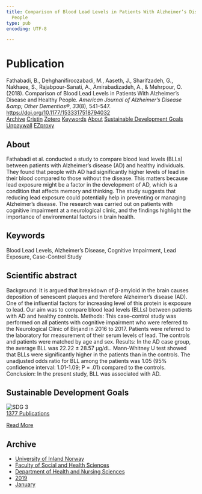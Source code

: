 ```yaml
---
title: Comparison of Blood Lead Levels in Patients With Alzheimer’s Disease and Healthy
  People
type: pub
encoding: UTF-8

---
```

<h1>Publication</h1>
<article id="csl-bib-container-JFIY4XZN" class="csl-bib-container">
  <div class="csl-bib-body"> <div class="csl-entry">Fathabadi, B., Dehghanifiroozabadi, M., Aaseth, J., Sharifzadeh, G., Nakhaee, S., Rajabpour-Sanati, A., Amirabadizadeh, A., &#38; Mehrpour, O. (2018). Comparison of Blood Lead Levels in Patients With Alzheimer’s Disease and Healthy People. <i>American Journal of Alzheimer’s Disease &#38;amp; Other Dementias®</i>, <i>33</i>(8), 541–547. <a href="https://doi.org/10.1177/1533317518794032">https://doi.org/10.1177/1533317518794032</a></div> </div>
  <div class="csl-bib-buttons">
    <a href="#taxonomy-article-JFIY4XZN" alt="archive" class="csl-bib-button">Archive</a>
    <a href="https://app.cristin.no/results/show.jsf?id=1652309" alt="Cristin" class="csl-bib-button">Cristin</a>
    <a href="http://zotero.org/groups/5881554/items/JFIY4XZN" alt="Zotero" class="csl-bib-button">Zotero</a>
    <a href="#keywords-article-JFIY4XZN" alt="keywords" class="csl-bib-button">Keywords</a>
    <a href="#about-article-JFIY4XZN" alt="about_pub" class="csl-bib-button">About</a>
    <a href="#sdg-article-JFIY4XZN" alt="sdg" class="csl-bib-button">Sustainable Development Goals</a>
    <a href="https://doi.org/10.1177/1533317518794032" alt="Unpaywall" class="csl-bib-button">Unpaywall</a>
    <a href="https://doi.org/10.1177/1533317518794032" alt="EZproxy" class="csl-bib-button">EZproxy</a>
  </div>
  <div id="csl-bib-meta-container-JFIY4XZN"></div>
</article>
<div id="csl-bib-meta-JFIY4XZN" class="csl-bib-meta">
  <article id="about-article-JFIY4XZN" class="about_pub-article">
    <h1>About</h1>
    Fathabadi et al. conducted a study to compare blood lead levels (BLLs) between patients with Alzheimer’s disease (AD) and healthy individuals. They found that people with AD had significantly higher levels of lead in their blood compared to those without the disease. This matters because lead exposure might be a factor in the development of AD, which is a condition that affects memory and thinking. The study suggests that reducing lead exposure could potentially help in preventing or managing Alzheimer’s disease. The research was carried out on patients with cognitive impairment at a neurological clinic, and the findings highlight the importance of environmental factors in brain health.
  </article>
  <article id="keywords-article-JFIY4XZN" class="keywords-article">
    <h1>Keywords</h1>
    Blood Lead Levels, Alzheimer’s Disease, Cognitive Impairment, Lead Exposure, Case-Control Study
  </article>
  <article id="abstract-article-JFIY4XZN" class="abstract-article">
    <h1>Scientific abstract</h1>
    Background: It is argued that breakdown of β-amyloid in the brain causes deposition of senescent plaques and therefore Alzheimer’s disease (AD). One of the influential factors for increasing level of this protein is exposure to lead. Our aim was to compare blood lead levels (BLLs) between patients with AD and healthy controls. Methods: This case–control study was performed on all patients with cognitive impairment who were referred to the Neurological Clinic of Birjand in 2016 to 2017. Patients were referred to the laboratory for measurement of their serum levels of lead. The controls and patients were matched by age and sex. Results: In the AD case group, the average BLL was 22.22 ± 28.57 μg/dL. Mann-Whitney U test showed that BLLs were significantly higher in the patients than in the controls. The unadjusted odds ratio for BLL among the patients was 1.05 (95% confidence interval: 1.01-1.09; P = .01) compared to the controls. Conclusion: In the present study, BLL was associated with AD.
  </article>
  <article id="sdg-article-JFIY4XZN" class="sdg-article">
    <h1>Sustainable Development Goals</h1>
    <div class="sdg-container"><div id="sdg3" class="sdg">
        <img src="{{< params subfolder >}}images/sdg/sdg03_en.png" class="image" alt="SDG 3">
        <div class="sdg-overlay">
          <a href="{{< params subfolder >}}en/archive/?sdg=3#archive" class="sdg-publication-count"><span>1377</span> Publications</a>
          <p><a href="https://sdgs.un.org/goals/goal3" class="sdg-read-more">Read More</a></p>
        </div>
      </div></div>
  </article>
  <article id="taxonomy-article-JFIY4XZN" class="taxonomy-article">
    <h1>Archive</h1>
    <ul>
      <li><a href="{{< params subfolder >}}en/archive/?key=3DCRN523">University of Inland Norway</a></li>
      <li><a href="{{< params subfolder >}}en/archive/?key=IDKFS3MX">Faculty of Social and Health Sciences</a></li>
      <li><a href="{{< params subfolder >}}en/archive/?key=GTV4ECMZ">Department of Health and Nursing Sciences</a></li>
      <li><a href="{{< params subfolder >}}en/archive/?key=E7THIEEM">2019</a></li>
      <li><a href="{{< params subfolder >}}en/archive/?key=7JE8LLZ8">January</a></li>
    </ul>
  </article>
</div>
